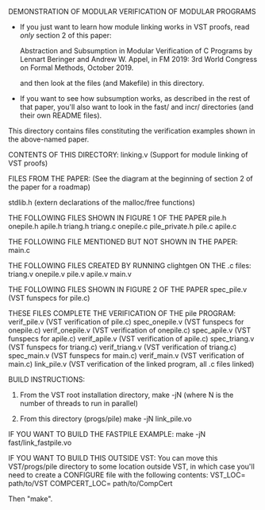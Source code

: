 DEMONSTRATION OF MODULAR VERIFICATION OF MODULAR PROGRAMS

 * If you just want to learn how module linking works in VST proofs,
   read _only_ section 2 of this paper:

   Abstraction and Subsumption in Modular Verification of C Programs
    by Lennart Beringer and Andrew W. Appel,
    in FM 2019: 3rd World Congress on Formal Methods, October 2019.

   and then look at the files (and Makefile) in this directory.

 * If you want to see how subsumption works, as described
   in the rest of that paper, you'll also want to look in the
   fast/   and  incr/ directories (and their own README files).
  
This directory contains files constituting the verification examples
shown in the above-named paper.

CONTENTS OF THIS DIRECTORY:
linking.v  (Support for module linking of VST proofs)

FILES FROM THE PAPER:
(See the diagram at the beginning of section 2 of the paper for a roadmap)

stdlib.h  (extern declarations of the malloc/free functions)

THE FOLLOWING FILES SHOWN IN FIGURE 1 OF THE PAPER
pile.h
onepile.h
apile.h
triang.h
triang.c
onepile.c
pile_private.h
pile.c
apile.c

THE FOLLOWING FILE MENTIONED BUT NOT SHOWN IN THE PAPER:
main.c

THE FOLLOWING FILES CREATED BY RUNNING clightgen ON THE .c files:
triang.v
onepile.v
pile.v
apile.v
main.v

THE FOLLOWING FILES SHOWN IN FIGURE 2 OF THE PAPER
spec_pile.v  (VST funspecs for pile.c)

THESE FILES COMPLETE THE VERIFICATION OF THE pile PROGRAM:
verif_pile.v (VST verification of pile.c)
spec_onepile.v (VST funspecs for onepile.c)
verif_onepile.v (VST verification of onepile.c)
spec_apile.v (VST funspecs for apile.c)
verif_apile.v (VST verification of apile.c)
spec_triang.v (VST funspecs for triang.c)
verif_triang.v (VST verification of triang.c)
spec_main.v (VST funspecs for main.c)
verif_main.v (VST verification of main.c)
link_pile.v (VST verification of the linked program, all .c files linked)

BUILD INSTRUCTIONS:
1.  From the VST root installation directory,
make -jN     (where N is the number of threads to run in parallel)

2.  From this directory (progs/pile)
make -jN link_pile.vo

IF YOU WANT TO BUILD THE FASTPILE EXAMPLE:
make -jN fast/link_fastpile.vo

IF YOU WANT TO BUILD THIS OUTSIDE VST:
  You can move this VST/progs/pile directory to some location outside
  VST, in which case you'll need to create a CONFIGURE file
  with the following contents:
VST_LOC= path/to/VST
COMPCERT_LOC= path/to/CompCert

Then "make".

